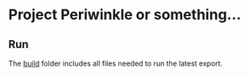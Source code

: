 # Project Periwinkle or something...
## Run
The [build](build) folder includes all files needed to run the latest export.
